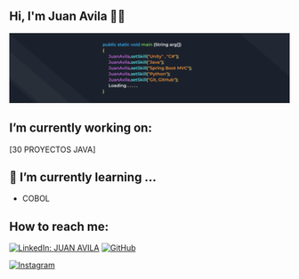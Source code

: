 ## Hi, I'm Juan Avila  🔭👋

![me](assets/banner.png)

## I’m currently working on:
  [30 PROYECTOS JAVA] 
## 🌱 I’m currently learning ...
  - COBOL

## How to reach me:
  [![LinkedIn: JUAN AVILA](https://img.shields.io/badge/-JuanAvilaOficial-blue?style=flat-square&logo=Linkedin&logoColor=white&link=https://www.linkedin.com/in/thaianebraga/)](https://www.linkedin.com/in/juan-manuel-avila-perez-97a62a192/)
[![GitHub](https://img.shields.io/badge/-JuanAvilaOficial-blue?style=flat-square&logo=Linkedin&logoColor=white&link=https://www.instagram.com/in/thaianebraga/)](https://github.com/JuanAvilaOficial)

[![Instagram](https://img.shields.io/badge/-JuanAvilaOficial-blue?style=flat-square&logo=Linkedin&logoColor=white&link=https://www.instagram.com/juanavila.exe/)](https://www.instagram.com/juanavila.exe/)


<!--
[![Juan's GitHub stats](https://github-readme-stats.vercel.app/api?username=JuanAvilaOficial)](https://github.com/JuanAvilaOficial/github-readme-stats)
-->

<!--
**JuanAvilaOficial/JuanAvilaOficial** is a ✨ _special_ ✨ repository because its `README.md` (this file) appears on your GitHub profile.

Here are some ideas to get you started:

- 🔭 I’m currently working on ...
- 🌱 I’m currently learning ...
- 👯 I’m looking to collaborate on ...
- 🤔 I’m looking for help with ...
- 💬 Ask me about ...
- 📫 How to reach me: ...
- ⚡ Fun fact: ...
-->
